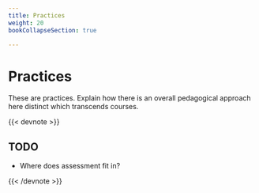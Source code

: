 ```yaml
---
title: Practices
weight: 20
bookCollapseSection: true

---
```


# Practices

These are practices. Explain how there is an overall pedagogical approach here
distinct which transcends courses.

{{< devnote >}}
<h2>TODO</h2>

<ul>
  <li>Where does assessment fit in?</li>
</ul>

{{< /devnote >}}
